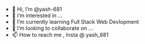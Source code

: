 - 👋 Hi, I’m @yash-681
- 👀 I’m interested in ...
- 🌱 I’m currently learning Full Stack Web Devlopment
- 💞️ I’m looking to collaborate on ...
- 📫 How to reach me , Insta @ yash_681

<!---
yash-681/yash-681 is a ✨ special ✨ repository because its `README.md` (this file) appears on your GitHub profile.
You can click the Preview link to take a look at your changes.
--->
